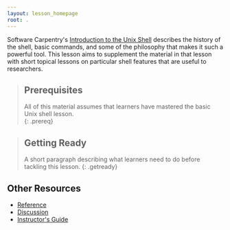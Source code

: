 ```yaml
---
layout: lesson_homepage
root: .
---
```


Software Carpentry's [Introduction to the Unix Shell](http://swcarpentry.github.io/shell-novice/) describes the history of the shell, basic commands, and some of the philosophy that makes it such a powerful tool.  This lesson aims to supplement the material in that lesson with short topical lessons on particular shell features that are useful to researchers.  

> ## Prerequisites
>
> All of this material assumes that learners have mastered
> the basic Unix shell lesson.  
{: .prereq}

> ## Getting Ready
>
> A short paragraph describing
> what learners need to do before tackling this lesson.
{: .getready}

## Other Resources

*   [Reference](reference.html)
*   [Discussion](discussion.html)
*   [Instructor's Guide](instructors.html)
